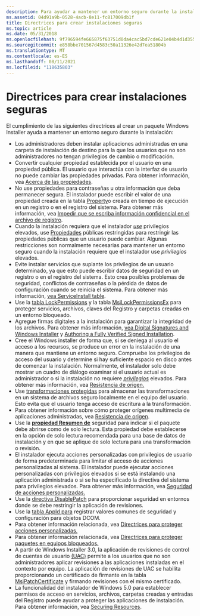```yaml
---
description: Para ayudar a mantener un entorno seguro durante la instalación de software, siga estas directrices al crear el paquete Windows Installer.
ms.assetid: 04d91a9b-0528-4acb-8e11-fc817009db1f
title: Directrices para crear instalaciones seguras
ms.topic: article
ms.date: 05/31/2018
ms.openlocfilehash: 9f796594fe665875f63751d0da4cac5bd7cde621e04b4d1d35585c74755dd719
ms.sourcegitcommit: e858bbe701567d4583c50a11326e42d7ea51804b
ms.translationtype: MT
ms.contentlocale: es-ES
ms.lasthandoff: 08/11/2021
ms.locfileid: "118635803"
---
```

# <a name="guidelines-for-authoring-secure-installations"></a>Directrices para crear instalaciones seguras

El cumplimiento de las siguientes directrices al crear un paquete Windows Installer ayuda a mantener un entorno seguro durante la instalación:

-   Los administradores deben instalar aplicaciones administradas en una carpeta de instalación de destino para la que los usuarios que no son administradores no tengan privilegios de cambio o modificación.
-   Convertir cualquier propiedad establecida por el usuario en una propiedad pública. El usuario que interactúa con la interfaz de usuario no puede cambiar las propiedades privadas. Para obtener información, vea [Acerca de las propiedades](about-properties.md).
-   No use propiedades para contraseñas u otra información que deba permanecer segura. El instalador puede escribir el valor de una propiedad creada en la tabla [Property](property-table.md)o creada en tiempo de ejecución en un registro o en el registro del sistema. Para obtener más información, vea [Impedir que se escriba información confidencial en el archivo de registro](preventing-confidential-information-from-being-written-into-the-log-file.md).
-   Cuando la instalación requiera que el instalador [*use*](e-gly.md) privilegios elevados, use [Propiedades](restricted-public-properties.md) públicas restringidas para restringir las propiedades públicas que un usuario puede cambiar. Algunas restricciones son normalmente necesarias para mantener un entorno seguro cuando la instalación requiere que el instalador use *privilegios* elevados.
-   Evite instalar servicios que suplante los privilegios de un usuario determinado, ya que esto puede escribir datos de seguridad en un registro o en el registro del sistema. Esto crea posibles problemas de seguridad, conflictos de contraseñas o la pérdida de datos de configuración cuando se reinicia el sistema. Para obtener más información, [vea ServiceInstall table](serviceinstall-table.md).
-   Use la [tabla LockPermissions](lockpermissions-table.md) y la tabla [MsiLockPermissionsEx](msilockpermissionsex-table.md) para proteger servicios, archivos, claves del Registro y carpetas creadas en un entorno bloqueado.
-   Agregue firmas digitales a la instalación para garantizar la integridad de los archivos. Para obtener más información, [vea Digital Signatures and Windows Installer](digital-signatures-and-windows-installer.md) y [Authoring a Fully Verified Signed Installation](authoring-a-fully-verified-signed-installation.md).
-   Cree el Windows installer de forma que, si se deniega al usuario el acceso a los recursos, se produce un error en la instalación de una manera que mantiene un entorno seguro. Compruebe los privilegios de acceso del usuario y determine si hay suficiente espacio en disco antes de comenzar la instalación. Normalmente, el instalador solo debe mostrar un cuadro de diálogo examinar si el usuario actual es administrador o si la instalación no requiere [*privilegios*](e-gly.md) elevados. Para obtener más información, vea [Resistencia de origen.](source-resiliency.md)
-   Use [transformaciones protegidas](secured-transforms.md) para almacenar las transformaciones en un sistema de archivos seguro localmente en el equipo del usuario. Esto evita que el usuario tenga acceso de escritura a la transformación.
-   Para obtener información sobre cómo proteger orígenes multimedia de aplicaciones administradas, vea [Resistencia de origen](source-resiliency.md).
-   Use la [**propiedad Resumen de**](security-summary.md) seguridad para indicar si el paquete debe abrirse como de solo lectura. Esta propiedad debe establecerse en la opción de solo lectura recomendada para una base de datos de instalación y en que se aplique de solo lectura para una transformación o revisión.
-   El instalador ejecuta acciones personalizadas con privilegios de usuario de forma predeterminada para limitar el acceso de acciones personalizadas al sistema. El instalador puede ejecutar [](e-gly.md) acciones personalizadas con privilegios elevados si se está instalando una aplicación administrada o si se ha especificado la directiva del sistema para privilegios elevados. Para obtener más información, vea [Seguridad de acciones personalizadas.](custom-action-security.md)
-   Use la [directiva DisablePatch](disablepatch.md) para proporcionar seguridad en entornos donde se debe restringir la aplicación de revisiones.
-   Use la [tabla AppId para](appid-table.md) registrar valores comunes de seguridad y configuración para objetos DCOM.
-   Para obtener información relacionada, vea [Directrices para proteger acciones personalizadas.](guidelines-for-securing-custom-actions.md)
-   Para obtener información relacionada, vea [Directrices para proteger paquetes en equipos bloqueados.](guidelines-for-securing-packages-on-locked-down-computers.md)
-   A partir de Windows Installer 3.0, la aplicación de revisiones de control de cuentas de usuario [(UAC)](user-account-control--uac--patching.md) permite a los usuarios que no son administradores aplicar revisiones a las aplicaciones instaladas en el contexto por equipo. La aplicación de revisiones de UAC se habilita proporcionando un certificado de firmante en la tabla [MsiPatchCertificate](msipatchcertificate-table.md) y firmando revisiones con el mismo certificado.
-   La funcionalidad del instalador de Windows 5.0 para establecer permisos de acceso en servicios, archivos, carpetas creadas y entradas del Registro puede ayudar a proteger las aplicaciones de instalación. Para obtener información, vea [Securing Resources](securing-resources-.md).

 

 



